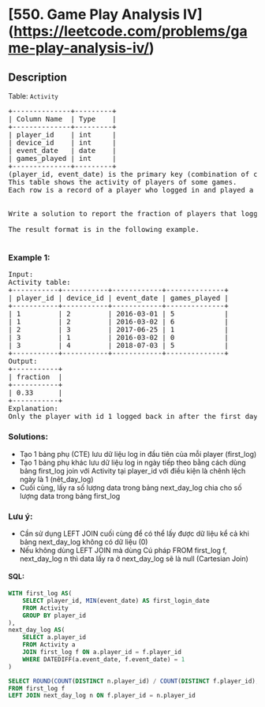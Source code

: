 # [550. Game Play Analysis IV] (https://leetcode.com/problems/game-play-analysis-iv/)

## Description

<p>Table: <code>Activity</code></p>

<pre>
+--------------+---------+
| Column Name  | Type    |
+--------------+---------+
| player_id    | int     |
| device_id    | int     |
| event_date   | date    |
| games_played | int     |
+--------------+---------+
(player_id, event_date) is the primary key (combination of columns with unique values) of this table.
This table shows the activity of players of some games.
Each row is a record of a player who logged in and played a number of games (possibly 0) before logging out on someday using some device.
 

Write a solution to report the fraction of players that logged in again on the day after the day they first logged in, rounded to 2 decimal places. In other words, you need to count the number of players that logged in for at least two consecutive days starting from their first login date, then divide that number by the total number of players.

The result format is in the following example.

</pre>
 
### Example 1:
<pre>
Input: 
Activity table:
+-----------+-----------+------------+--------------+
| player_id | device_id | event_date | games_played |
+-----------+-----------+------------+--------------+
| 1         | 2         | 2016-03-01 | 5            |
| 1         | 2         | 2016-03-02 | 6            |
| 2         | 3         | 2017-06-25 | 1            |
| 3         | 1         | 2016-03-02 | 0            |
| 3         | 4         | 2018-07-03 | 5            |
+-----------+-----------+------------+--------------+
Output: 
+-----------+
| fraction  |
+-----------+
| 0.33      |
+-----------+
Explanation: 
Only the player with id 1 logged back in after the first day he had logged in so the answer is 1/3 = 0.33
</pre>

### Solutions:
- Tạo 1 bảng phụ (CTE) lưu dữ liệu log in đầu tiên của mỗi player (first_log)
- Tạo 1 bảng phụ khác lưu dữ liệu log in ngày tiếp theo bằng cách dùng bảng first_log join với Activity tại player_id với điều kiện là chênh lệch ngày là 1 (nẽt_day_log)
- Cuối cùng, lấy ra số lượng data trong bảng next_day_log chia cho số lượng data trong bảng first_log
### Lưu ý:
- Cần sử dụng LEFT JOIN cuối cùng để có thể lấy được dữ liệu kể cả khi bảng next_day_log không có dữ liệu (0)
- Nếu không dùng LEFT JOIN mà dùng Cú pháp FROM first_log f, next_day_log n thì data lấy ra ở next_day_log sẽ là null (Cartesian Join)

#### SQL:
```sql
WITH first_log AS(
    SELECT player_id, MIN(event_date) AS first_login_date
    FROM Activity
    GROUP BY player_id
),
next_day_log AS(
    SELECT a.player_id
    FROM Activity a
    JOIN first_log f ON a.player_id = f.player_id
    WHERE DATEDIFF(a.event_date, f.event_date) = 1
)

SELECT ROUND(COUNT(DISTINCT n.player_id) / COUNT(DISTINCT f.player_id), 2) as fraction
FROM first_log f
LEFT JOIN next_day_log n ON f.player_id = n.player_id 
```